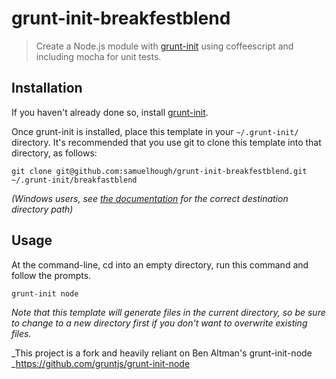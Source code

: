 # grunt-init-breakfestblend

> Create a Node.js module with [grunt-init][] using coffeescript and including mocha for unit tests.

[grunt-init]: http://gruntjs.com/project-scaffolding

## Installation
If you haven't already done so, install [grunt-init][].

Once grunt-init is installed, place this template in your `~/.grunt-init/` directory. It's recommended that you use git to clone this template into that directory, as follows:

```
git clone git@github.com:samuelhough/grunt-init-breakfestblend.git ~/.grunt-init/breakfastblend
```

_(Windows users, see [the documentation][grunt-init] for the correct destination directory path)_

## Usage

At the command-line, cd into an empty directory, run this command and follow the prompts.

```
grunt-init node
```

_Note that this template will generate files in the current directory, so be sure to change to a new directory first if you don't want to overwrite existing files._



_This project is a fork and heavily reliant on Ben Altman's grunt-init-node
_https://github.com/gruntjs/grunt-init-node
